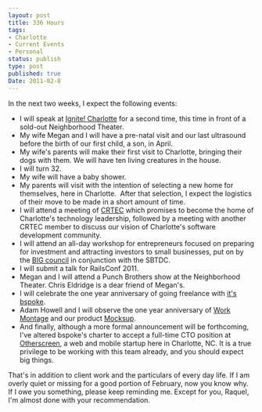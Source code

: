 ```yaml
---
layout: post
title: 336 Hours
tags:
- Charlotte
- Current Events
- Personal
status: publish
type: post
published: true
Date: 2011-02-8
---
```

In the next two weeks, I expect the following events:
<ul>
	<li>I will speak at <a href="http://ignitecharlotte.org">Ignite! Charlotte</a> for a second time, this time in front of a sold-out Neighborhood Theater.</li>
	<li>My wife Megan and I will have a pre-natal visit and our last ultrasound before the birth of our first child, a son, in April.</li>
	<li>My wife's parents will make their first visit to Charlotte, bringing their dogs with them.  We will have ten living creatures in the house.</li>
	<li>I will turn 32.</li>
	<li>My wife will have a baby shower.</li>
	<li>My parents will visit with the intention of selecting a new home for themselves, here in Charlotte.  After that selection, I expect the logistics of their move to be made in a short amount of time.</li>
	<li>I will attend a meeting of <a href="http://www.techexeccouncil.org/">CRTEC</a> which promises to become the home of Charlotte's technology leadership, followed by a meeting with another CRTEC member to discuss our vision of Charlotte's software development community.</li>
	<li>I will attend an all-day workshop for entrepreneurs focused on preparing for investment and attracting investors to small businesses, put on by the <a href="http://www.bigcouncil.com/">BIG council</a> in conjunction with the SBTDC.</li>
	<li>I will submit a talk for RailsConf 2011.</li>
	<li>Megan and I will attend a Punch Brothers show at the Neighborhood Theater.  Chris Eldridge is a dear friend of Megan's.</li>
	<li>I will celebrate the one year anniversary of going freelance with <a href="http://itsbspoke.com">it's bspoke</a>.</li>
	<li>Adam Howell and I will observe the one year anniversary of <a href="http://workmontage.com">Work Montage</a> and our product <a href="http://mocksup.com">Mocksup</a>.</li>
	<li>And finally, although a more formal announcement will be forthcoming, I've altered bspoke's charter to accept a full-time CTO position at <a href="http://otherscreen.com">Otherscreen</a>, a web and mobile startup here in Charlotte, NC.  It is a true privilege to be working with this team already, and you should expect big things.</li>
</ul>
That's in addition to client work and the particulars of every day life.  If I am overly quiet or missing for a good portion of February, now you know why.  If I owe you something, please keep reminding me.  Except for you, Raquel, I'm almost done with your recommendation.
